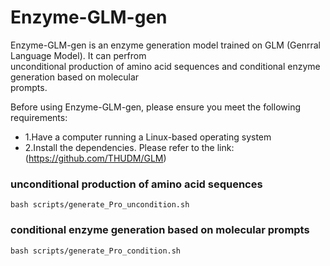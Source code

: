 # Enzyme-GLM-gen

Enzyme-GLM-gen is an enzyme generation model trained on GLM (Genrral Language Model). It can perfrom  
unconditional production of amino acid sequences and conditional enzyme generation based on molecular   
prompts.

Before using Enzyme-GLM-gen, please ensure you meet the following requirements:

- 1.Have a computer running a Linux-based operating system
- 2.Install the dependencies. Please refer to the link: (https://github.com/THUDM/GLM)


### unconditional production of amino acid sequences
```shell
bash scripts/generate_Pro_uncondition.sh
```

### conditional enzyme generation based on molecular prompts
```shell
bash scripts/generate_Pro_condition.sh
```
